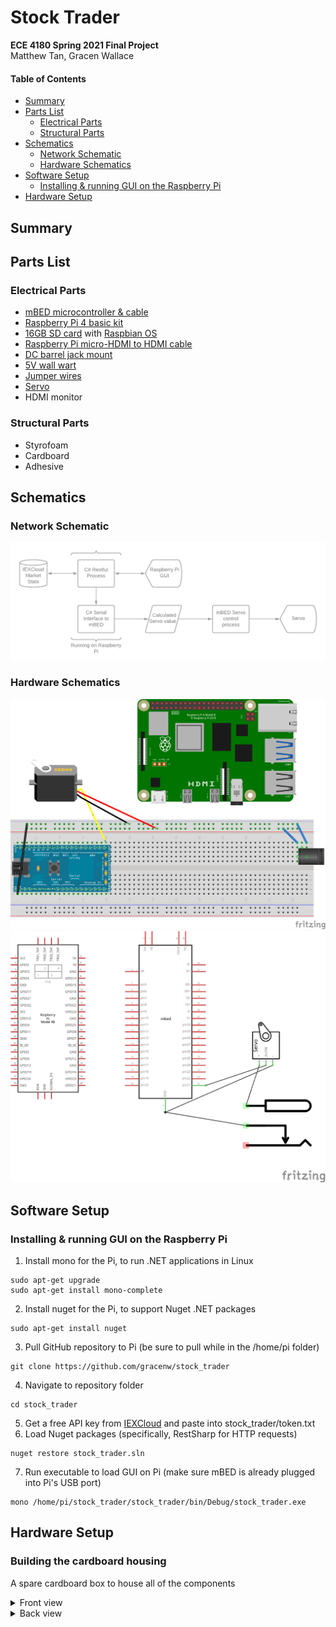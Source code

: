 # Stock Trader
__ECE 4180 Spring 2021 Final Project__  
Matthew Tan, Gracen Wallace  

#### Table of Contents
* [Summary](#summary)
* [Parts List](#parts-list)
  * [Electrical Parts](#electrical-parts)
  * [Structural Parts](#structural-parts)
* [Schematics](#schematics)
  * [Network Schematic](#network-schematic)
  * [Hardware Schematics](#hardware-schematics)
* [Software Setup](#software-setup)
  * [Installing & running GUI on the Raspberry Pi](#installing--running-gui-on-the-raspberry-pi)
* [Hardware Setup](#hardware-setup)

## Summary

## Parts List
### Electrical Parts
* [mBED microcontroller & cable](https://www.sparkfun.com/products/9564)
* [Raspberry Pi 4 basic kit](https://www.canakit.com/raspberry-pi-4-basic-kit.html)
* [16GB SD card](https://www.sparkfun.com/products/15051) with [Raspbian OS](https://www.raspberrypi.org/documentation/installation/noobs.md)
* [Raspberry Pi micro-HDMI to HDMI cable](https://www.adafruit.com/product/4302?gclid=Cj0KCQjw1PSDBhDbARIsAPeTqrd1HVeETRREtpcVv8ZM6UxX5sJTC2wGqX1TRvw2GPZ63em6XvAB6BsaAtaoEALw_wcB)
* [DC barrel jack mount](https://www.sparkfun.com/products/10811) 
* [5V wall wart](https://www.sparkfun.com/products/12889)
* [Jumper wires](https://www.sparkfun.com/products/11026)
* [Servo](https://www.sparkfun.com/products/11884)
* HDMI monitor
### Structural Parts
* Styrofoam
* Cardboard
* Adhesive

## Schematics
### Network Schematic
![network](media/network.png)
### Hardware Schematics
![breadboard](media/stocktrader_bb.png)
![schematic](media/stocktrader_schem.png)

## Software Setup
### Installing & running GUI on the Raspberry Pi  
1. Install mono for the Pi, to run .NET applications in Linux  
```
sudo apt-get upgrade  
sudo apt-get install mono-complete
```
2. Install nuget for the Pi, to support Nuget .NET packages  
```
sudo apt-get install nuget
```
3. Pull GitHub repository to Pi (be sure to pull while in the /home/pi folder)  
```
git clone https://github.com/gracenw/stock_trader
```
4. Navigate to repository folder  
```
cd stock_trader
```
5. Get a free API key from [IEXCloud](https://iexcloud.io/) and paste into stock_trader/token.txt
6. Load Nuget packages (specifically, RestSharp for HTTP requests)  
```
nuget restore stock_trader.sln  
```
7. Run executable to load GUI on Pi (make sure mBED is already plugged into Pi's USB port)
```
mono /home/pi/stock_trader/stock_trader/bin/Debug/stock_trader.exe
```

## Hardware Setup
### Building the cardboard housing
A spare cardboard box to house all of the components
<details>
 <summary>Front view</summary>
 
 ![cardboard box](media/box2.jpg)
</details>

<details>
 <summary>Back view</summary>
 
 ![cardboard box](media/box1.jpg)
</details>
